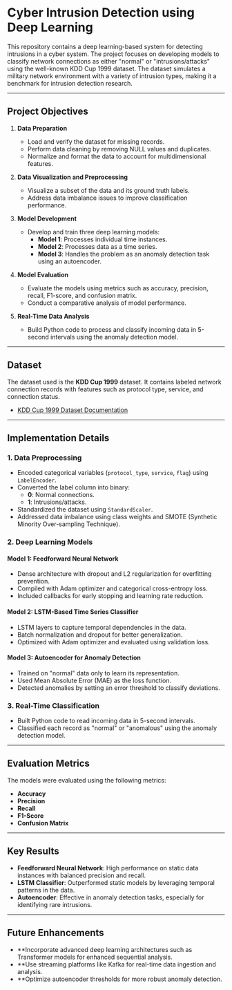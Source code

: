 # Cyber Intrusion Detection using Deep Learning  

This repository contains a deep learning-based system for detecting intrusions in a cyber system. The project focuses on developing models to classify network connections as either "normal" or "intrusions/attacks" using the well-known KDD Cup 1999 dataset. The dataset simulates a military network environment with a variety of intrusion types, making it a benchmark for intrusion detection research.

---

## Project Objectives  

1. **Data Preparation**  
   - Load and verify the dataset for missing records.  
   - Perform data cleaning by removing NULL values and duplicates.  
   - Normalize and format the data to account for multidimensional features.  

2. **Data Visualization and Preprocessing**  
   - Visualize a subset of the data and its ground truth labels.  
   - Address data imbalance issues to improve classification performance.  

3. **Model Development**  
   - Develop and train three deep learning models:  
     - **Model 1**: Processes individual time instances.  
     - **Model 2**: Processes data as a time series.  
     - **Model 3**: Handles the problem as an anomaly detection task using an autoencoder.  

4. **Model Evaluation**  
   - Evaluate the models using metrics such as accuracy, precision, recall, F1-score, and confusion matrix.  
   - Conduct a comparative analysis of model performance.  

5. **Real-Time Data Analysis**  
   - Build Python code to process and classify incoming data in 5-second intervals using the anomaly detection model.

---

## Dataset  

The dataset used is the **KDD Cup 1999** dataset. It contains labeled network connection records with features such as protocol type, service, and connection status.  
- [KDD Cup 1999 Dataset Documentation](http://kdd.ics.uci.edu/databases/kddcup99/kddcup99.html)

---

## Implementation Details  

### 1. **Data Preprocessing**  
- Encoded categorical variables (`protocol_type`, `service`, `flag`) using `LabelEncoder`.  
- Converted the label column into binary:  
  - **0**: Normal connections.  
  - **1**: Intrusions/attacks.  
- Standardized the dataset using `StandardScaler`.  
- Addressed data imbalance using class weights and SMOTE (Synthetic Minority Over-sampling Technique).

### 2. **Deep Learning Models**  

#### **Model 1: Feedforward Neural Network**  
- Dense architecture with dropout and L2 regularization for overfitting prevention.  
- Compiled with Adam optimizer and categorical cross-entropy loss.  
- Included callbacks for early stopping and learning rate reduction.  

#### **Model 2: LSTM-Based Time Series Classifier**  
- LSTM layers to capture temporal dependencies in the data.  
- Batch normalization and dropout for better generalization.  
- Optimized with Adam optimizer and evaluated using validation loss.  

#### **Model 3: Autoencoder for Anomaly Detection**  
- Trained on "normal" data only to learn its representation.  
- Used Mean Absolute Error (MAE) as the loss function.  
- Detected anomalies by setting an error threshold to classify deviations.  

### 3. **Real-Time Classification**  
- Built Python code to read incoming data in 5-second intervals.  
- Classified each record as "normal" or "anomalous" using the anomaly detection model.  

---

## Evaluation Metrics  

The models were evaluated using the following metrics:  
- **Accuracy**  
- **Precision**  
- **Recall**  
- **F1-Score**  
- **Confusion Matrix**

---

## Key Results  

- **Feedforward Neural Network**: High performance on static data instances with balanced precision and recall.  
- **LSTM Classifier**: Outperformed static models by leveraging temporal patterns in the data.  
- **Autoencoder**: Effective in anomaly detection tasks, especially for identifying rare intrusions.  

---
## Future Enhancements

- **Incorporate advanced deep learning architectures such as Transformer models for enhanced sequential analysis.
- **Use streaming platforms like Kafka for real-time data ingestion and analysis.
- **Optimize autoencoder thresholds for more robust anomaly detection.
